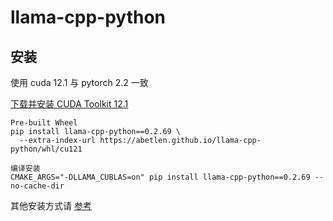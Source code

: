 # llama-cpp-python 

## 安装
使用 cuda 12.1 与 pytorch 2.2 一致

[下载并安装 CUDA Toolkit 12.1](https://developer.nvidia.com/cuda-12-1-1-download-archive)

```
Pre-built Wheel
pip install llama-cpp-python==0.2.69 \
  --extra-index-url https://abetlen.github.io/llama-cpp-python/whl/cu121
  
编译安装
CMAKE_ARGS="-DLLAMA_CUBLAS=on" pip install llama-cpp-python==0.2.69 --no-cache-dir
```

其他安装方式请 [参考](https://github.com/abetlen/llama-cpp-python#installation)